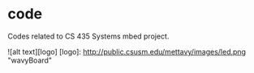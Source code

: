 # code
Codes related to CS 435 Systems mbed project. 

![alt text][logo]
[logo]: http://public.csusm.edu/mettavy/images/led.png "wavyBoard"

